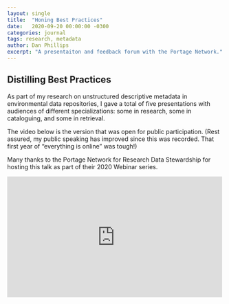 ```yaml
---
layout: single
title:  "Honing Best Practices"
date:   2020-09-20 00:00:00 -0300
categories: journal
tags: research, metadata
author: Dan Phillips
excerpt: "A presentaiton and feedback forum with the Portage Network."
---
```


## Distilling Best Practices

As part of my research on unstructured descriptive metadata in environmental data repositories, I gave a total of five presentations with audiences of different specializations: some in research, some in cataloguing, and some in retrieval.

The video below is the version that was open for public participation. (Rest assured, my public speaking has improved since this was recorded. That first year of “everything is online” was tough!)

Many thanks to the Portage Network for Research Data Stewardship for hosting this talk as part of their 2020 Webinar series.

<iframe loading="lazy" title="Portage Webinar – Data Summaries: Distilling Best Practices" width="500" height="281" src="https://www.youtube.com/embed/kUIoX3OB130?feature=oembed" frameborder="0" allow="accelerometer; autoplay; clipboard-write; encrypted-media; gyroscope; picture-in-picture" allowfullscreen=""></iframe>
